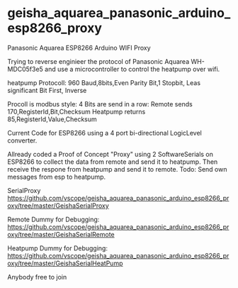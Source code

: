 # geisha_aquarea_panasonic_arduino_esp8266_proxy
Panasonic Aquarea ESP8266 Arduino WIFI Proxy

Trying to reverse enginieer the protocol of Panasonic Aquarea WH-MDC05f3e5 and use a microcontroller to control the heatpump over wifi.

heatpump Protocoll:
960 Baud,8bits,Even Parity Bit,1 Stopbit, Leas significant Bit First, Inverse

Procoll is modbus style: 
4 Bits are send in a row: 
Remote sends 170,RegisterId,Bit,Checksum 
Heatpump returns 85,RegisterId,Value,Checksum

Current Code for ESP8266 using a 4 port bi-directional LogicLevel converter.

Allready coded a Proof of Concept "Proxy" using 2 SoftwareSerials on ESP8266 to collect the data from remote and send it to heatpump.
Then receive the respone from heatpump and send it to remote.
Todo: Send own messages from esp to heatpump.

SerialProxy
https://github.com/vscope/geisha_aquarea_panasonic_arduino_esp8266_proxy/tree/master/GeishaSerialProxy

Remote Dummy for Debugging:
https://github.com/vscope/geisha_aquarea_panasonic_arduino_esp8266_proxy/tree/master/GeishaSerialRemote

Heatpump Dummy for Debugging:
https://github.com/vscope/geisha_aquarea_panasonic_arduino_esp8266_proxy/tree/master/GeishaSerialHeatPump

Anybody free to join
